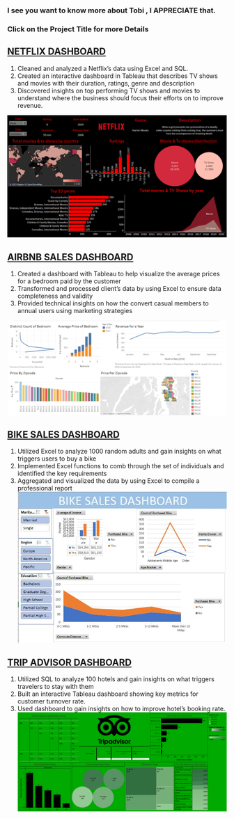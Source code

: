 ### I see you want to know more about Tobi , I APPRECIATE that.
### Click on the Project Title for more Details

## [NETFLIX DASHBOARD](https://public.tableau.com/app/profile/oluwatobi.akioye/viz/NetflixDashboard_16817672888930/Dashboard1)
1.	Cleaned and analyzed a Netflix’s data using Excel and SQL.
2. 	Created an interactive dashboard in Tableau that describes TV shows and movies with their duration, ratings, genre and description
3. 	Discovered insights on top performing TV shows and movies to understand where the business should focus their efforts on to improve revenue.

![](https://github.com/TobiAkioye/Tobi-Portfolio/blob/main/iamges/netfliximage.png)

## [AIRBNB SALES DASHBOARD](https://public.tableau.com/app/profile/oluwatobi.akioye/viz/AirBnBFullProject_16811634421610/Dashboard1) 	
1.	Created a dashboard with Tableau to help visualize the average prices for a bedroom paid by the customer 
2.	Transformed and processed client’s data by using Excel to ensure data completeness and validity
3.	Provided technical insights on how the convert casual members to annual users using marketing strategies

![](https://github.com/TobiAkioye/Tobi-Portfolio/blob/main/iamges/airbnb%20img.PNG)

## [BIKE SALES DASHBOARD](https://github.com/TobiAkioye/BIKE-SALES-DASHBOARD-)
1. Utilized Excel to analyze 1000 random adults and gain insights on what triggers users to buy a bike
2. Implemented Excel functions to comb through the set of individuals and identified the key requirements 
3. Aggregated and visualized the data by using Excel to compile a professional report
![](https://github.com/TobiAkioye/BIKE-SALES-DASHBOARD-/blob/main/image/bike%20dashboard.JPG)

## [TRIP ADVISOR DASHBOARD](https://public.tableau.com/app/profile/oluwatobi.akioye/viz/TripAdvisor2_0/Dashboard1)
1. Utilized SQL to analyze 100 hotels and gain insights on what triggers travelers to stay with them
2. Built an interactive Tableau dashboard showing key metrics for customer turnover rate.
3. Used dashboard to gain insights on how to improve hotel’s booking rate. 
![](https://github.com/TobiAkioye/Tobi-Portfolio/blob/main/iamges/trip%20advisor.png)
